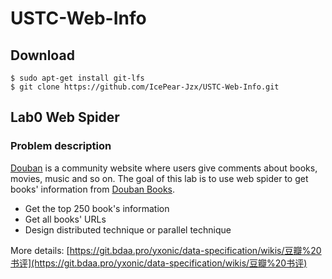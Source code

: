 # USTC-Web-Info

## Download

```shell
$ sudo apt-get install git-lfs
$ git clone https://github.com/IcePear-Jzx/USTC-Web-Info.git
```

## Lab0 Web Spider

### Problem description

[Douban](https://www.douban.com) is a community website where users give comments about books, movies, music and so on. 
The goal of this lab is to use web spider to get books' information from [Douban Books](https://book.douban.com).

* Get the top 250 book's information
* Get all books' URLs
* Design distributed technique or parallel technique

More details:
[https://git.bdaa.pro/yxonic/data-specification/wikis/豆瓣%20书评](https://git.bdaa.pro/yxonic/data-specification/wikis/豆瓣%20书评)
